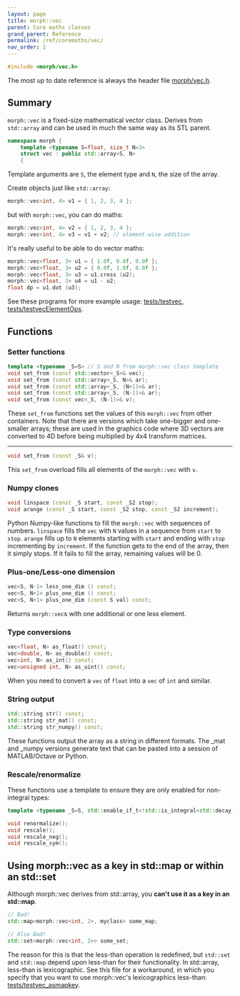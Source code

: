 ```yaml
---
layout: page
title: morph::vec
parent: Core maths classes
grand_parent: Reference
permalink: /ref/coremaths/vec/
nav_order: 1
---
```

```c++
#include <morph/vec.h>
```

The most up to date reference is always the header file [morph/vec.h](https://github.com/ABRG-Models/morphologica/blob/main/morph/vec.h).

## Summary

`morph::vec` is a fixed-size mathematical vector class. Derives from
`std::array` and can be used in much the same way as its STL parent.

```c++
namespace morph {
    template <typename S=float, size_t N=3>
    struct vec : public std::array<S, N>
    {
```

Template arguments are `S`, the element type and `N`, the size of the array.

Create objects just like `std::array`:

```c++
morph::vec<int, 4> v1 = { 1, 2, 3, 4 };
```
but with `morph::vec`, you can do maths:

```c++
morph::vec<int, 4> v2 = { 1, 2, 3, 4 };
morph::vec<int, 4> v3 = v1 + v2; // element-wise addition
```

It's really useful to be able to do vector maths:

```c++
morph::vec<float, 3> u1 = { 1.0f, 0.0f, 0.0f };
morph::vec<float, 3> u2 = { 0.0f, 1.0f, 0.0f };
morph::vec<float, 3> u3 = u1.cross (u2);
morph::vec<float, 3> u4 = u1 - u2;
float dp = u1.dot (u3);
```

See these programs for more example usage: [tests/testvec](https://github.com/ABRG-Models/morphologica/blob/main/tests/testvec.cpp), [tests/testvecElementOps](https://github.com/ABRG-Models/morphologica/blob/main/tests/testvecElementOps.cpp).

## Functions

### Setter functions
```c++
template <typename _S=S> // S and N from morph::vec class template
void set_from (const std::vector<_S>& vec);
void set_from (const std::array<_S, N>& ar);
void set_from (const std::array<_S, (N+1)>& ar);
void set_from (const std::array<_S, (N-1)>& ar);
void set_from (const vec<_S, (N-1)>& v);
```

These `set_from` functions set the values of this `morph::vec` from
other containers. Note that there are versions which take one-bigger
and one-smaller arrays; these are used in the graphics code where 3D
vectors are converted to 4D before being multiplied by 4x4 transform
matrices.

---

```c++
void set_from (const _S& v);
```
This `set_from` overload fills all elements of the `morph::vec` with `v`.

### Numpy clones

```c++
void linspace (const _S start, const _S2 stop);
void arange (const _S start, const _S2 stop, const _S2 increment);
```

Python Numpy-like functions to fill the `morph::vec` with sequences of
numbers.  `linspace` fills the `vec` with `N` values in a sequence
from `start` to `stop`. `arange` fills up to `N` elements starting
with `start` and ending with `stop` incrementing by `increment`. If
the function gets to the end of the array, then it simply stops. If it
fails to fill the array, remaining values will be 0.

### Plus-one/Less-one dimension

```c++
vec<S, N-1> less_one_dim () const;
vec<S, N+1> plus_one_dim () const;
vec<S, N+1> plus_one_dim (const S val) const;
```
Returns `morph::vec`s with one additional or one less element.

### Type conversions

```c++
vec<float, N> as_float() const;
vec<double, N> as_double() const;
vec<int, N> as_int() const;
vec<unsigned int, N> as_uint() const;
```
When you need to convert a `vec` of `float` into a `vec` of `int` and similar.

### String output

```c++
std::string str() const;
std::string str_mat() const;
std::string str_numpy() const;
```
These functions output the array as a string in different formats. The _mat and _numpy versions generate text that can be pasted into a session of MATLAB/Octave or Python.

### Rescale/renormalize

These functions use a template to ensure they are only enabled for non-integral types:
```c++
template <typename _S=S, std::enable_if_t<!std::is_integral<std::decay_t<_S>>::value, int> = 0 >
```

```c++
void renormalize();
void rescale();
void rescale_neg();
void rescale_sym();
```











## Using morph::vec as a key in std::map or within an std::set

Although morph::vec derives from std::array, you **can't use it as a key in an std::map**.

```c++
// Bad!
std::map<morph::vec<int, 2>, myclass> some_map;

// Also Bad!
std::set<morph::vec<int, 2>> some_set;
```

The reason for this is that the less-than operation is redefined, but `std::set` and `std::map` depend upon less-than for their functionality. In std::array, less-than is lexicographic. See this file for a workaround, in which you specify that you want to use morph::vec's lexicographics less-than: [tests/testvec_asmapkey](https://github.com/ABRG-Models/morphologica/blob/main/tests/testvec_asmapkey.cpp).
